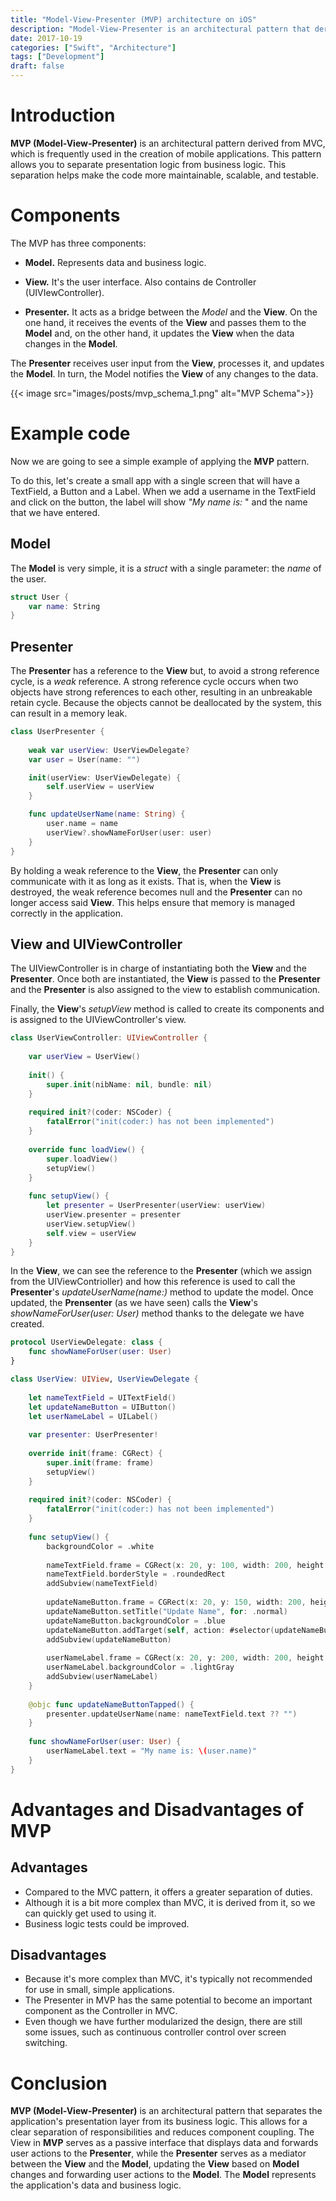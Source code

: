 ```yaml
---
title: "Model-View-Presenter (MVP) architecture on iOS"
description: "Model-View-Presenter is an architectural pattern that derives from another well-known pattern, Model-View-Controller (widely used in the development of iOS applications), in which a new component, the Presenter, acts as an intermediary between the View and the Model."
date: 2017-10-19
categories: ["Swift", "Architecture"]
tags: ["Development"]
draft: false
---
```


# Introduction
**MVP (Model-View-Presenter)** is an architectural pattern derived from MVC, which is frequently used in the creation of mobile applications. This pattern allows you to separate presentation logic from business logic. This separation helps make the code more maintainable, scalable, and testable.

# Components
The MVP has three components:
* **Model.** Represents data and business logic.

* **View.** It's the user interface. Also contains de Controller (UIVIewController).

* **Presenter.** It acts as a bridge between the *Model* and the **View**. On the one hand, it receives the events of the **View** and passes them to the **Model** and, on the other hand, it updates the **View** when the data changes in the **Model**.

The **Presenter** receives user input from the **View**, processes it, and updates the **Model**. In turn, the Model notifies the **View** of any changes to the data.

{{< image src="images/posts/mvp_schema_1.png" alt="MVP Schema">}}


# Example code

Now we are going to see a simple example of applying the **MVP** pattern.

To do this, let's create a small app with a single screen that will have a TextField, a Button and a Label. When we add a username in the TextField and click on the button, the label will show *"My name is:* " and the name that we have entered.

## Model
The **Model** is very simple, it is a *struct* with a single parameter: the *name* of the user.

```swift
struct User {
    var name: String
}
```

## Presenter
The **Presenter** has a reference to the **View** but, to avoid a strong reference cycle, is a *weak* reference. A strong reference cycle occurs when two objects have strong references to each other, resulting in an unbreakable retain cycle. Because the objects cannot be deallocated by the system, this can result in a memory leak.

```swift
class UserPresenter {
    
    weak var userView: UserViewDelegate?
    var user = User(name: "")

    init(userView: UserViewDelegate) {
        self.userView = userView
    }

    func updateUserName(name: String) {
        user.name = name
        userView?.showNameForUser(user: user)
    }
}
```
By holding a weak reference to the **View**, the **Presenter** can only communicate with it as long as it exists. That is, when the **View** is destroyed, the weak reference becomes null and the **Presenter** can no longer access said **View**. This helps ensure that memory is managed correctly in the application.

## View and UIViewController

The UIViewController is in charge of instantiating both the **View** and the **Presenter**. Once both are instantiated, the **View** is passed to the **Presenter** and the **Presenter** is also assigned to the view to establish communication.

Finally, the **View**'s *setupView* method is called to create its components and is assigned to the UIViewController's view.

```swift
class UserViewController: UIViewController {
    
    var userView = UserView()
    
    init() {
        super.init(nibName: nil, bundle: nil)
    }
    
    required init?(coder: NSCoder) {
        fatalError("init(coder:) has not been implemented")
    }
    
    override func loadView() {
        super.loadView()
        setupView()
    }
    
    func setupView() {
        let presenter = UserPresenter(userView: userView)
        userView.presenter = presenter
        userView.setupView()
        self.view = userView
    }
}
```
In the **View**, we can see the reference to the **Presenter** (which we assign from the UIViewContrioller) and how this reference is used to call the **Presenter**'s *updateUserName(name:)* method to update the model.
Once updated, the **Prensenter** (as we have seen) calls the **View**'s *showNameForUser(user: User)* method thanks to the delegate we have created.

```swift
protocol UserViewDelegate: class {
    func showNameForUser(user: User)
}

class UserView: UIView, UserViewDelegate {
    
    let nameTextField = UITextField()
    let updateNameButton = UIButton()
    let userNameLabel = UILabel()
    
    var presenter: UserPresenter!
    
    override init(frame: CGRect) {
        super.init(frame: frame)
        setupView()
    }
    
    required init?(coder: NSCoder) {
        fatalError("init(coder:) has not been implemented")
    }
    
    func setupView() {
        backgroundColor = .white
        
        nameTextField.frame = CGRect(x: 20, y: 100, width: 200, height: 44)
        nameTextField.borderStyle = .roundedRect
        addSubview(nameTextField)
        
        updateNameButton.frame = CGRect(x: 20, y: 150, width: 200, height: 44)
        updateNameButton.setTitle("Update Name", for: .normal)
        updateNameButton.backgroundColor = .blue
        updateNameButton.addTarget(self, action: #selector(updateNameButtonTapped), for: .touchUpInside)
        addSubview(updateNameButton)
        
        userNameLabel.frame = CGRect(x: 20, y: 200, width: 200, height: 44)
        userNameLabel.backgroundColor = .lightGray
        addSubview(userNameLabel)
    }
    
    @objc func updateNameButtonTapped() {
        presenter.updateUserName(name: nameTextField.text ?? "")
    }
    
    func showNameForUser(user: User) {
        userNameLabel.text = "My name is: \(user.name)"
    }
}
```
# Advantages and Disadvantages of MVP

## Advantages
* Compared to the MVC pattern, it offers a greater separation of duties.
* Although it is a bit more complex than MVC, it is derived from it, so we can quickly get used to using it.
* Business logic tests could be improved.

## Disadvantages
* Because it's more complex than MVC, it's typically not recommended for use in small, simple applications.
* The Presenter in MVP has the same potential to become an important component as the Controller in MVC.
* Even though we have further modularized the design, there are still some issues, such as continuous controller control over screen switching.

# Conclusion

**MVP (Model-View-Presenter)** is an architectural pattern that separates the application's presentation layer from its business logic. This allows for a clear separation of responsibilities and reduces component coupling. The View in **MVP** serves as a passive interface that displays data and forwards user actions to the **Presenter**, while the **Presenter** serves as a mediator between the **View** and the **Model**, updating the **View** based on **Model** changes and forwarding user actions to the **Model**. The **Model** represents the application's data and business logic.

